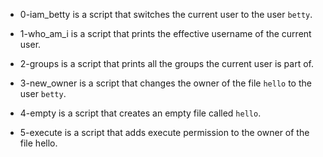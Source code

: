 - 0-iam_betty is a script that switches the current user to the user `betty`.

- 1-who_am_i is a script that prints the effective username of the current user.

- 2-groups is a script that prints all the groups the current user is part of.

- 3-new_owner is a script that changes the owner of the file `hello` to the user `betty`.

- 4-empty is a script that creates an empty file called `hello`.

- 5-execute is a script that adds execute permission to the owner of the file hello.

